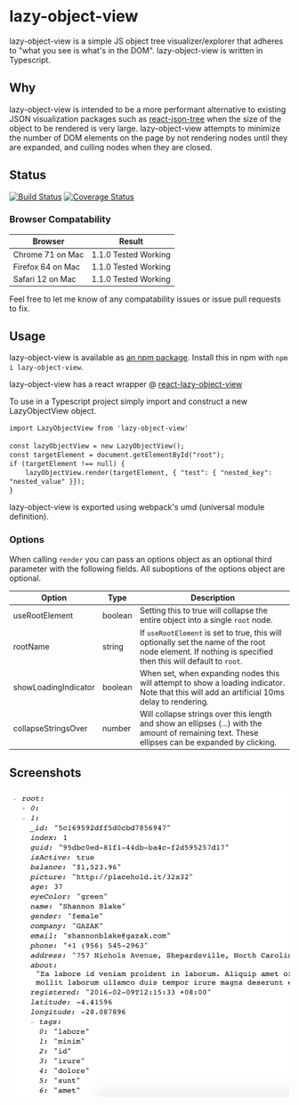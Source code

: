 # lazy-object-view
lazy-object-view is a simple JS object tree visualizer/explorer that adheres to "what you see is what's in the DOM". lazy-object-view is written in Typescript.

## Why
lazy-object-view is intended to be a more performant alternative to existing JSON visualization packages such as [react-json-tree](https://www.npmjs.com/package/react-json-tree) when the size of the object to be rendered is very large. lazy-object-view attempts to minimize the number of DOM elements on the page by not rendering nodes until they are expanded, and culling nodes when they are closed.

## Status
[![Build Status](https://travis-ci.org/ameerkat/lazy-object-view.svg?branch=master)](https://travis-ci.org/ameerkat/lazy-object-view)
[![Coverage Status](https://coveralls.io/repos/github/ameerkat/lazy-object-view/badge.svg?branch=master)](https://coveralls.io/github/ameerkat/lazy-object-view?branch=master)

### Browser Compatability
| Browser  | Result |
| ------------- | ------------- |
| Chrome 71 on Mac  | 1.1.0 Tested Working  |
| Firefox 64 on Mac   | 1.1.0 Tested Working  |
| Safari 12 on Mac | 1.1.0 Tested Working |

Feel free to let me know of any compatability issues or issue pull requests to fix.

## Usage
lazy-object-view is available as [an npm package](https://www.npmjs.com/package/lazy-object-view). Install this in npm with `npm i lazy-object-view`.

lazy-object-view has a react wrapper @ [react-lazy-object-view](https://github.com/ameerkat/react-lazy-object-view)

To use in a Typescript project simply import and construct a new LazyObjectView object.

```
import LazyObjectView from 'lazy-object-view'

const lazyObjectView = new LazyObjectView();
const targetElement = document.getElementById("root");
if (targetElement !== null) {
    lazyObjectView.render(targetElement, { "test": { "nested_key": "nested_value" }});
}
```

lazy-object-view is exported using webpack's umd (universal module definition).

### Options
When calling `render` you can pass an options object as an optional third parameter with the following fields. All suboptions of the options object are optional.

| Option  | Type | Description |
| ------------- | ------------- | ------------- |
| useRootElement | boolean | Setting this to true will collapse the entire object into a single `root` node. |
| rootName | string | If `useRootElement` is set to true, this will optionally set the name of the root node element. If nothing is specified then this will default to `root`. |
| showLoadingIndicator | boolean | When set, when expanding nodes this will attempt to show a loading indicator. Note that this will add an artificial 10ms delay to rendering. |
| collapseStringsOver | number | Will collapse strings over this length and show an ellipses (...) with the amount of remaining text. These ellipses can be expanded by clicking. |

## Screenshots

![screenshot](./assets/screenshot.png)
